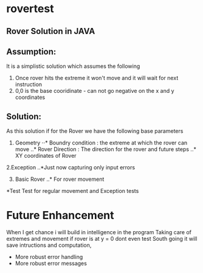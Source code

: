 # rovertest
Rover Solution in JAVA
------------------------

Assumption:
-----------
It is a simplistic solution which assumes the following 
1) Once rover hits the extreme it won't move and it will wait for next instruction 
2) 0,0 is the base cooridinate - can not go negative on the x and y coordinates 


Solution:
--------
As this solution if for the Rover we have the following base parameters 

 1. Geometry
		⋅⋅* Boundry condition : the extreme at  which the rover can move 
		..* Rover Direction : The direction for the rover and future steps 
		..* XY coordinates of Rover 
		
 2.Exception 
 		..*Just now capturing only input errors 
 		
 3. Basic Rover 
 	 	..* For rover movement 
 	 	
  *Test
  	Test for regular movement and Exception tests
  	
 Future Enhancement
 ==================
 
When I get chance i will build in intelligence in the program 
Taking care of extremes and movement if rover is at y = 0 dont even test South going it will save intructions and computation,

* More robust error handling 
* More robust error messages


